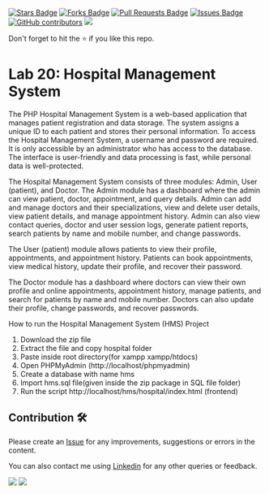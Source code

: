 <a href="https://github.com/drshahizan/learn-php/stargazers"><img src="https://img.shields.io/github/stars/drshahizan/learn-php" alt="Stars Badge"/></a>
<a href="https://github.com/drshahizan/learn-php/network/members"><img src="https://img.shields.io/github/forks/drshahizan/learn-php" alt="Forks Badge"/></a>
<a href="https://github.com/drshahizan/learn-php/pulls"><img src="https://img.shields.io/github/issues-pr/drshahizan/learn-php" alt="Pull Requests Badge"/></a>
<a href="https://github.com/drshahizan/learn-php/issues"><img src="https://img.shields.io/github/issues/drshahizan/learn-php" alt="Issues Badge"/></a>
<a href="https://github.com/drshahizan/learn-php/graphs/contributors"><img alt="GitHub contributors" src="https://img.shields.io/github/contributors/drshahizan/learn-php?color=2b9348"></a>
![](https://visitor-badge.glitch.me/badge?page_id=drshahizan/learn-php)

Don't forget to hit the :star: if you like this repo.

# Lab 20: Hospital Management System

The PHP Hospital Management System is a web-based application that manages patient registration and data storage. The system assigns a unique ID to each patient and stores their personal information. To access the Hospital Management System, a username and password are required. It is only accessible by an administrator who has access to the database. The interface is user-friendly and data processing is fast, while personal data is well-protected.

The Hospital Management System consists of three modules: Admin, User (patient), and Doctor. The Admin module has a dashboard where the admin can view patient, doctor, appointment, and query details. Admin can add and manage doctors and their specializations, view and delete user details, view patient details, and manage appointment history. Admin can also view contact queries, doctor and user session logs, generate patient reports, search patients by name and mobile number, and change passwords.

The User (patient) module allows patients to view their profile, appointments, and appointment history. Patients can book appointments, view medical history, update their profile, and recover their password.

The Doctor module has a dashboard where doctors can view their own profile and online appointments, appointment history, manage patients, and search for patients by name and mobile number. Doctors can also update their profile, change passwords, and recover passwords.

How to run the Hospital Management System (HMS) Project
1.  Download the zip file
2. Extract the file and copy hospital folder
3. Paste inside root directory(for xampp xampp/htdocs)
4. Open PHPMyAdmin (http://localhost/phpmyadmin)
5. Create a database with name hms
6. Import hms.sql file(given inside the zip package in SQL file folder)
7. Run the script http://localhost/hms/hospital/index.html (frontend)

## Contribution 🛠️
Please create an [Issue](https://github.com/drshahizan/learn-php/issues) for any improvements, suggestions or errors in the content.

You can also contact me using [Linkedin](https://www.linkedin.com/in/drshahizan/) for any other queries or feedback.

![](https://komarev.com/ghpvc/?username=drshahizan&label=Views&color=0e75b6&style=flat)
![](https://hit.yhype.me/github/profile?user_id=81284918)

